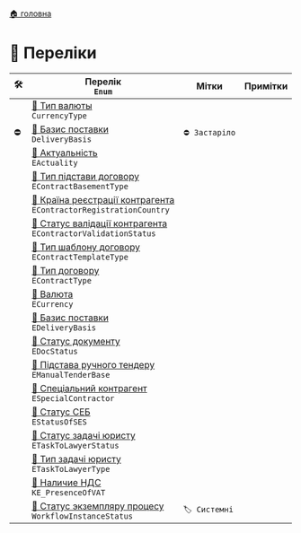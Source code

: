 ﻿[🏠 головна](../README.MD)

# 🎲 Переліки

|🛠️| Перелік </br> `Enum` | Мітки | Примітки |
|---|---|---|---|
|| [🎲 Тип валюты](./CurrencyType.md) </br> `CurrencyType` | | |
|⛔| [🎲 Базис поставки](./DeliveryBasis.md) </br> `DeliveryBasis` | `⛔ Застаріло` | |
|| [🎲 Актуальність](./EActuality.md) </br> `EActuality` | | |
|| [🎲 Тип підстави договору](./EContractBasementType.md) </br> `EContractBasementType` | |  |
|| [🎲 Країна реєстрації контрагента](./EContractorRegistrationCountry.md) </br> `EContractorRegistrationCountry` | | |
|| [🎲 Статус валідації контрагента](./EContractorValidationStatus.md) </br> `EContractorValidationStatus` | | |
|| [🎲 Тип шаблону договору](./EContractTemplateType.md) </br> `EContractTemplateType` | |  |
|| [🎲 Тип договору](./EContractType.md) </br> `EContractType` | |  |
|| [🎲 Валюта](./ECurrency.md) </br> `ECurrency` | |  |
|| [🎲 Базис поставки](./EDeliveryBasis.md) </br> `EDeliveryBasis` | | |
|| [🎲 Статус документу](./EDocStatus.md) </br> `EDocStatus` | | |
|| [🎲 Підстава ручного тендеру](./EManualTenderBase.md) </br> `EManualTenderBase`  |  |  |
|| [🎲 Спеціальний контрагент](./ESpecialContractor.md) </br> `ESpecialContractor` | | |
|| [🎲 Статус СЕБ](./EStatusOfSES.md) </br> `EStatusOfSES` | | |
|| [🎲 Статус задачі юристу](./ETaskToLawyerStatus.md) </br> `ETaskToLawyerStatus` | |  |
|| [🎲 Тип задачі юристу](./ETaskToLawyerType.md) </br> `ETaskToLawyerType` | |  |
|| [🎲 Наличие НДС](./KE_PresenceOfVAT.md) </br> `KE_PresenceOfVAT` | | |
|| [🎲 Статус экземпляру процесу](./WorkflowInstanceStatus.md) </br> `WorkflowInstanceStatus`  | `🏷️ Системні` | |